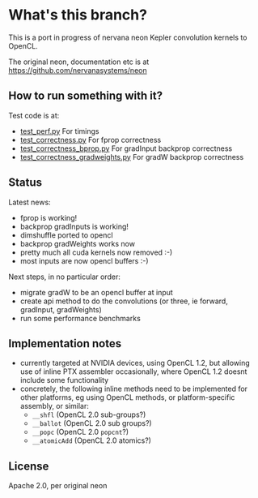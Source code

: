 # What's this branch?

This is a port in progress of nervana neon Kepler convolution kernels to OpenCL.

The original neon, documentation etc is at https://github.com/nervanasystems/neon

## How to run something with it?

Test code is at:
- [test_perf.py](test_perf.py)  For timings
- [test_correctness.py](test_correctness.py)   For fprop correctness
- [test_correctness_bprop.py](test_correctness_bprop.py)    For gradInput backprop correctness
- [test_correctness_gradweights.py](test_correctness_gradweights.py)    For gradW backprop correctness

## Status

Latest news:
- fprop is working!
- backprop gradInputs is working!
- dimshuffle ported to opencl
- backprop gradWeights works now
- pretty much all cuda kernels now removed :-)
- most inputs are now opencl buffers :-)

Next steps, in no particular order:
- migrate gradW to be an opencl buffer at input
- create api method to do the convolutions (or three, ie forward, gradInput, gradWeights)
- run some performance benchmarks

## Implementation notes

* currently targeted at NVIDIA devices, using OpenCL 1.2, but allowing use of inline PTX assembler
occasionally, where OpenCL 1.2 doesnt include some functionality
* concretely, the following inline methods need to be implemented for other platforms, eg using OpenCL
methods, or platform-specific assembly, or similar:
  * `__shfl`  (OpenCL 2.0 sub-groups?)
  * `__ballot` (OpenCL 2.0 sub groups?)
  * `__popc` (OpenCL 2.0 `popcnt`?)
  * `__atomicAdd` (OpenCL 2.0 atomics?)

## License

Apache 2.0, per original neon


